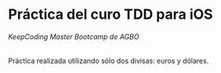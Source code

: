 # Práctica del curo TDD para iOS
###### KeepCoding Master Bootcamp de AGBO
Práctica realizada utilizando sólo dos divisas: euros y dólares.